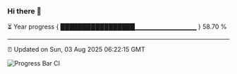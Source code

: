 ### Hi there 👋

⏳ Year progress { █████████████████▁▁▁▁▁▁▁▁▁▁▁▁▁ } 58.70 %

---

⏰ Updated on Sun, 03 Aug 2025 06:22:15 GMT

![Progress Bar CI](https://github.com/liununu/liununu/workflows/Progress%20Bar%20CI/badge.svg)
